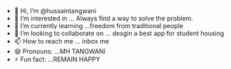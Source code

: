 - 👋 Hi, I’m @hussaintangwani
- 👀 I’m interested in ... Always find a way to solve the problem.
- 🌱 I’m currently learning ...freedom from traditional people
- 💞️ I’m looking to collaborate on ... desgin a best app for student housing
- 📫 How to reach me ... inbox me
- 😄 Pronouns: ...MH TANGWANI
- ⚡ Fun fact: ...REMAIN HAPPY

<!---
hussaintangwani/hussaintangwani is a ✨ special ✨ repository because its `README.md` (this file) appears on your GitHub profile.
You can click the Preview link to take a look at your changes.
--->
